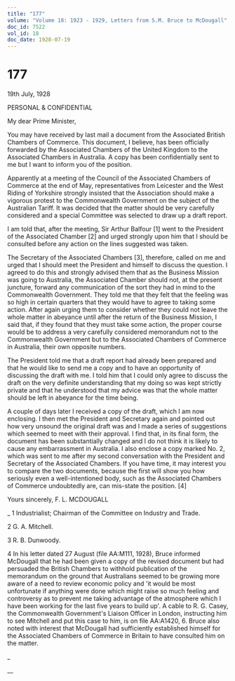 ```yaml
---
title: "177"
volume: "Volume 18: 1923 - 1929, Letters from S.M. Bruce to McDougall"
doc_id: 7522
vol_id: 18
doc_date: 1928-07-19
---
```


# 177

19th July, 1928

PERSONAL &amp; CONFIDENTIAL

My dear Prime Minister,

You may have received by last mail a document from the Associated British Chambers of Commerce. This document, I believe, has been officially forwarded by the Associated Chambers of the United Kingdom to the Associated Chambers in Australia. A copy has been confidentially sent to me but I want to inform you of the position.

Apparently at a meeting of the Council of the Associated Chambers of Commerce at the end of May, representatives from Leicester and the West Riding of Yorkshire strongly insisted that the Association should make a vigorous protest to the Commonwealth Government on the subject of the Australian Tariff. It was decided that the matter should be very carefully considered and a special Committee was selected to draw up a draft report.

I am told that, after the meeting, Sir Arthur Balfour [1] went to the President of the Associated Chamber [2] and urged strongly upon him that I should be consulted before any action on the lines suggested was taken.

The Secretary of the Associated Chambers [3], therefore, called on me and urged that I should meet the President and himself to discuss the question. I agreed to do this and strongly advised them that as the Business Mission was going to Australia, the Associated Chamber should not, at the present juncture, forward any communication of the sort they had in mind to the Commonwealth Government. They told me that they felt that the feeling was so high in certain quarters that they would have to agree to taking some action. After again urging them to consider whether they could not leave the whole matter in abeyance until after the return of the Business Mission, I said that, if they found that they must take some action, the proper course would be to address a very carefully considered memorandum not to the Commonwealth Government but to the Associated Chambers of Commerce in Australia, their own opposite numbers.

The President told me that a draft report had already been prepared and that he would like to send me a copy and to have an opportunity of discussing the draft with me. I told him that I could only agree to discuss the draft on the very definite understanding that my doing so was kept strictly private and that he understood that my advice was that the whole matter should be left in abeyance for the time being.

A couple of days later I received a copy of the draft, which I am now enclosing. I then met the President and Secretary again and pointed out how very unsound the original draft was and I made a series of suggestions which seemed to meet with their approval. I find that, in its final form, the document has been substantially changed and I do not think it is likely to cause any embarrassment in Australia. I also enclose a copy marked No. 2, which was sent to me after my second conversation with the President and Secretary of the Associated Chambers. If you have time, it may interest you to compare the two documents, because the first will show you how seriously even a well-intentioned body, such as the Associated Chambers of Commerce undoubtedly are, can mis-state the position. [4]

Yours sincerely, F. L. MCDOUGALL 

_ 1 Industrialist; Chairman of the Committee on Industry and Trade.

2 G. A. Mitchell.

3 R. B. Dunwoody.

4 In his letter dated 27 August (file AA:M111, 1928), Bruce informed McDougall that he had been given a copy of the revised document but had persuaded the British Chambers to withhold publication of the memorandum on the ground that Australians seemed to be growing more aware of a need to review economic policy and 'it would be most unfortunate if anything were done which might raise so much feeling and controversy as to prevent me taking advantage of the atmosphere which I have been working for the last five years to build up'. A cable to R. G. Casey, the Commonwealth Government's Liaison Officer in London, instructing him to see Mitchell and put this case to him, is on file AA:A1420, 6. Bruce also noted with interest that McDougall had sufficiently established himself for the Associated Chambers of Commerce in Britain to have consulted him on the matter.

_

__
